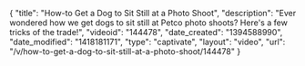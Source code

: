 {
    "title": "How-to Get a Dog to Sit Still at a Photo Shoot",
    "description": "Ever wondered how we get dogs to sit still at Petco photo shoots? Here's a few tricks of the trade!",
    "videoid": "144478",
    "date_created": "1394588990",
    "date_modified": "1418181171",
    "type": "captivate",
    "layout": "video",
    "url": "\/v\/how-to-get-a-dog-to-sit-still-at-a-photo-shoot\/144478"
}